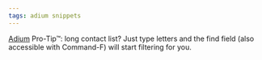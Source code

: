 ```yaml
---
tags: adium snippets
---
```


[Adium](/wiki/Adium) Pro-Tip™: long contact list? Just type letters and the find field (also accessible with Command-F) will start filtering for you.
